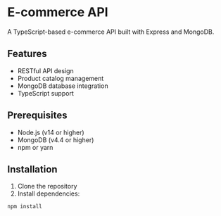 # E-commerce API
A TypeScript-based e-commerce API built with Express and MongoDB.

## Features

- RESTful API design
- Product catalog management
- MongoDB database integration
- TypeScript support

## Prerequisites

- Node.js (v14 or higher)
- MongoDB (v4.4 or higher)
- npm or yarn

## Installation

1. Clone the repository
2. Install dependencies:
```bash
npm install
```